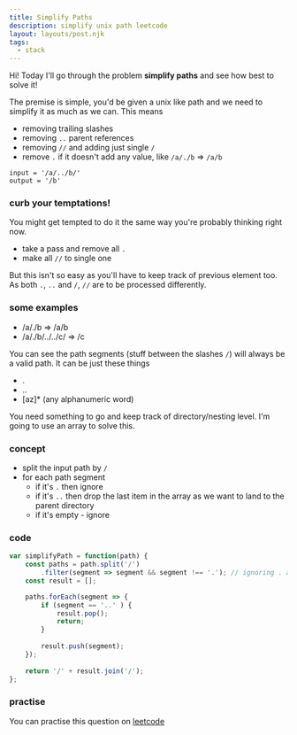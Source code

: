 ```yaml
---
title: Simplify Paths
description: simplify unix path leetcode
layout: layouts/post.njk
tags:
  - stack
---
```


Hi! Today I'll go through the problem **simplify paths** and see how best to solve it!

The premise is simple, you'd be given a unix like path and we need to simplify it as much as we can. This means

- removing trailing slashes
- removing `..` parent references
- removing `//` and adding just single `/`
- remove `.` if it doesn't add any value, like `/a/./b` => `/a/b`

```
input = '/a/../b/'
output = '/b'
```

### curb your temptations!

You might get tempted to do it the same way you're probably thinking right now. 
 - take a pass and remove all `.`
 - make all `//` to single one

But this isn't so easy as you'll have to keep track of previous element too. As both `.`, `..` and `/`, `//` are to be processed differently.

### some examples

- /a/./b => /a/b
- /a/./b/../../c/ => /c

You can see the path segments (stuff between the slashes `/`) will always be a valid path. It can be just these things
- .
- ..
- [az]* (any alphanumeric word)

You need something to go and keep track of directory/nesting level. I'm going to use an array to solve this.

### concept

- split the input path by `/`
- for each path segment
    - if it's `.` then ignore
    - if it's `..` then drop the last item in the array as we want to land to the parent directory
    - if it's empty - ignore

### code

```javascript
var simplifyPath = function(path) {
    const paths = path.split('/')
        .filter(segment => segment && segment !== '.'); // ignoring . and empty for samples like //
    const result = [];

    paths.forEach(segment => {
        if (segment == '..' ) {
            result.pop();
            return;
        }
        
        result.push(segment);
    });
    
    return '/' + result.join('/');
};
```

### practise

You can practise this question on [leetcode](https://leetcode.com/problems/simplify-path/)
    
